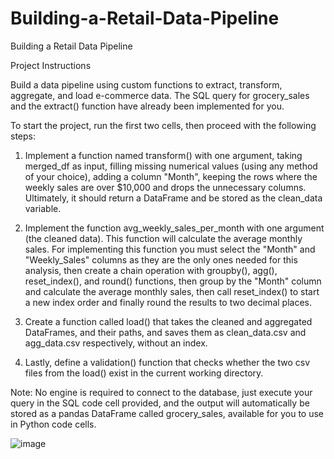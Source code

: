 # Building-a-Retail-Data-Pipeline
Building a Retail Data Pipeline

Project Instructions

Build a data pipeline using custom functions to extract, transform, aggregate, and load e-commerce data. The SQL query for grocery_sales and the extract() function have already been implemented for you.

To start the project, run the first two cells, then proceed with the following steps:

1. Implement a function named transform() with one argument, taking merged_df as input, filling missing numerical values (using any method of your choice), adding a column "Month", keeping the rows where the weekly sales are over $10,000 and drops the unnecessary columns. Ultimately, it should return a DataFrame and be stored as the clean_data variable.
   
2. Implement the function avg_weekly_sales_per_month with one argument (the cleaned data). This function will calculate the average monthly sales. For implementing this function you must select the "Month" and "Weekly_Sales" columns as they are the only ones needed for this analysis, then create a chain operation with groupby(), agg(), reset_index(), and round() functions, then group by the "Month" column and calculate the average monthly sales, then call reset_index() to start a new index order and finally round the results to two decimal places.
  
3. Create a function called load() that takes the cleaned and aggregated DataFrames, and their paths, and saves them as clean_data.csv and agg_data.csv respectively, without an index.

4. Lastly, define a validation() function that checks whether the two csv files from the load() exist in the current working directory.
   
Note: No engine is required to connect to the database, just execute your query in the SQL code cell provided, and the output will automatically be stored as a pandas DataFrame called grocery_sales, available for you to use in Python code cells.

![image](https://github.com/user-attachments/assets/0dbfc690-0e05-4ff9-b65f-211aa0aab558)
